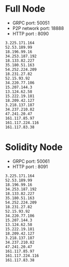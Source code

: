 # Full Node
* GRPC port: 50051
* P2P network port: 18888
* HTTP port : 8090
```
3.225.171.164
52.53.189.99
18.196.99.16
34.253.187.192
18.133.82.227
35.180.51.163
54.252.224.209
18.231.27.82
52.15.93.92
34.220.77.106
15.207.144.3
13.124.62.58
15.222.19.181
18.209.42.127
3.218.137.187
34.237.210.82
47.241.20.47
161.117.85.97
161.117.224.116
161.117.83.38
```

# Solidity Node
* GRPC port: 50061
* HTTP port : 8091
```
3.225.171.164
52.53.189.99
18.196.99.16
34.253.187.192
18.133.82.227
35.180.51.163
54.252.224.209
18.231.27.82
52.15.93.92
34.220.77.106
15.207.144.3
13.124.62.58
15.222.19.181
18.209.42.127
3.218.137.187
34.237.210.82
47.241.20.47
161.117.85.97
161.117.224.116
161.117.83.38
````
